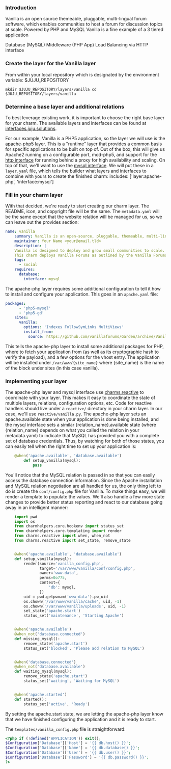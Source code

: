 ### Introduction

Vanilla is an open source themeable, pluggable, multi-lingual forum software,
which enables communities to host a forum for discussion topics at scale.
Powered by PHP and MySQL Vanilla is a fine example of a 3 tiered application

Database (MySQL) Middleware (PHP App) Load Balancing via HTTP interface

### Create the layer for the Vanilla layer

From within your local repository which is designated by the environment
variable: $JUJU_REPOSITORY

    mkdir $JUJU_REPOSITORY/layers/vanilla cd $JUJU_REPOSITORY/layers/vanilla

### Determine a base layer and additional relations

To best leverage existing work, it is important to choose the right base layer
for your charm. The available layers and interfaces can be found at
[interfaces.juju.solutions](http://interfaces.juju.solutions/).

For our example, Vanilla is a PHP5 application, so the layer we will use is the
[apache-php5](https://github.com/johnsca/apache-php) layer. This is a "runtime"
layer that provides a common basis for specific applications to be built on top
of. Out of the box, this will give us Apache2 running on a configurable port,
mod-php5, and support for the [http
interface](https://code.launchpad.net/~bcsaller/charms/+source/http/+git/http)
for running behind a proxy for high availability and scaling. On top of that,
we'll want to use the [mysql
interface](https://github.com/johnsca/juju-relation-mysql). We will put these in
a `layer.yaml` file, which tells the builder what layers and interfaces to
combine with yours to create the finished charm: includes: ['layer:apache-php',
'interface:mysql']

### Fill in your charm layer

 With that decided, we're ready to start creating our charm layer. The README,
icon, and copyright file will be the same. The `metadata.yaml` will be the same
except that the website relation will be managed for us, so we can leave out
the provides section:

```yaml
name: vanilla
	summary: Vanilla is an open-source, pluggable, themeable, multi-lingual forum.
	maintainer: Your Name <your@email.tld>
	description: |
  	Vanilla is designed to deploy and grow small communities to scale.
  	This charm deploys Vanilla Forums as outlined by the Vanilla Forums installation guide.
	tags:
	  - social
	requires:
	  database:
	    interface: mysql
```

The apache-php layer requires some additional configuration to tell it how to
install and configure your application. This goes in an `apache.yaml` file:

```yaml
packages:
	  - 'php5-mysql'
	  - 'php5-gd'
	sites:
	  vanilla:
	    options: 'Indexes FollowSymLinks MultiViews'
	    install_from:
	      source: https://github.com/vanillaforums/Garden/archive/Vanilla_2.0.18.8.tar.gz#sha256=acf61a7ffca9359c1e1d721777182e51637be59744925935291801ccc8e8fd55
```

This tells the apache-php layer to install some additional packages for PHP,
where to fetch your application from (as well as its cryptographic hash to
verify the payload), and a few options for the vhost entry. The application will
be installed under `/var/www/{site_name}` where {site_name} is the name of the
block under sites (in this case vanilla).
### Implementing your layer

The apache-php layer and mysql interface use
[charms.reactive](http://pythonhosted.org/charms.reactive/) to coordinate with
your layer. This makes it easy to coordinate the state of multiple layers,
relations, configuration options, etc. Code for reactive handlers should live
under a `reactive/` directory in your charm layer. In our case, we'll use
`reactive/vanilla.py`. The apache-php layer sets an apache.available state when
your application is done being installed, and the mysql interface sets a similar
{relation_name}.available state (where {relation_name} depends on what you
called the relation in your metadata.yaml) to indicate that MySQL has provided
you with a complete set of database credentials. Thus, by watching for both of
those states, you can easily tell when the right time to set up your application
is:

```python
    @when('apache.available', 'database.available')
    	def setup_vanilla(mysql):
    	    pass
```

You'll notice that the MySQL relation is passed in so that you can easily access
the database connection information. Since the Apache installation and MySQL
relation negotiation are all handled for us, the only thing left to do is create
the `conf/config.php` file for Vanilla. To make things easy, we will render a
template to populate the values. We'll also handle a few more state changes to
provide better status reporting and react to our database going away in an
intelligent manner:

```python
    import pwd
    import os
    from charmhelpers.core.hookenv import status_set
    from charmhelpers.core.templating import render
    from charms.reactive import when, when_not
    from charms.reactive import set_state, remove_state


    @when('apache.available', 'database.available')
    def setup_vanilla(mysql):
        render(source='vanilla_config.php',
               target='/var/www/vanilla/conf/config.php',
               owner='www-data',
               perms=0o775,
               context={
                   'db': mysql,
               })
        uid = pwd.getpwnam('www-data').pw_uid
        os.chown('/var/www/vanilla/cache', uid, -1)
        os.chown('/var/www/vanilla/uploads', uid, -1)
        set_state('apache.start')
        status_set('maintenance', 'Starting Apache')


    @when('apache.available')
    @when_not('database.connected')
    def missing_mysql():
        remove_state('apache.start')
        status_set('blocked', 'Please add relation to MySQL')


    @when('database.connected')
    @when_not('database.available')
    def waiting_mysql(mysql):
        remove_state('apache.start')
        status_set('waiting', 'Waiting for MySQL')


    @when('apache.started')
    def started():
        status_set('active', 'Ready')
```

By setting the apache.start state, we are letting the apache-php layer know that
we have finished configuring the application and it is ready to start.

The `templates/vanilla_config.php` file is straightforward:

```php
<?php if (!defined('APPLICATION')) exit();
$Configuration['Database']['Host'] = '{{ db.host() }}';
$Configuration['Database']['Name'] = '{{ db.database() }}';
$Configuration['Database']['User'] = '{{ db.user() }}';
$Configuration['Database']['Password'] = '{{ db.password() }}';
?>
```
